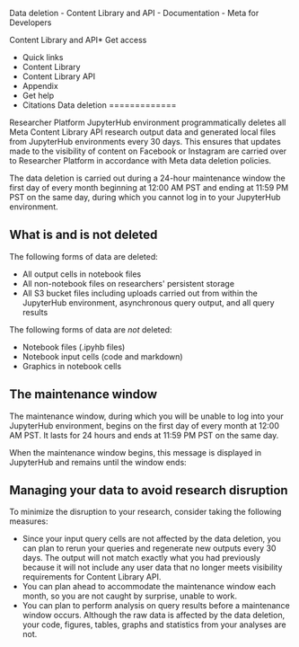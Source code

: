 
Data deletion - Content Library and API - Documentation - Meta for Developers









Content Library and API* Get access
* Quick links
* Content Library
* Content Library API
* Appendix
* Get help
* Citations
Data deletion
=============


Researcher Platform JupyterHub environment programmatically deletes all Meta Content Library API research output data and generated local files from JupyterHub environments every 30 days. This ensures that updates made to the visibility of content on Facebook or Instagram are carried over to Researcher Platform in accordance with Meta data deletion policies.


The data deletion is carried out during a 24-hour maintenance window the first day of every month beginning at 12:00 AM PST and ending at 11:59 PM PST on the same day, during which you cannot log in to your JupyterHub environment.


What is and is not deleted
--------------------------


The following forms of data are deleted:


* All output cells in notebook files
* All non-notebook files on researchers' persistent storage
* All S3 bucket files including uploads carried out from within the JupyterHub environment, asynchronous query output, and all query results


The following forms of data are *not* deleted:


* Notebook files (.ipyhb files)
* Notebook input cells (code and markdown)
* Graphics in notebook cells


The maintenance window
----------------------


The maintenance window, during which you will be unable to log into your JupyterHub environment, begins on the first day of every month at 12:00 AM PST. It lasts for 24 hours and ends at 11:59 PM PST on the same day.


When the maintenance window begins, this message is displayed in JupyterHub and remains until the window ends:


Managing your data to avoid research disruption
-----------------------------------------------


To minimize the disruption to your research, consider taking the following measures:


* Since your input query cells are not affected by the data deletion, you can plan to rerun your queries and regenerate new outputs every 30 days. The output will not match exactly what you had previously because it will not include any user data that no longer meets visibility requirements for Content Library API.
* You can plan ahead to accommodate the maintenance window each month, so you are not caught by surprise, unable to work.
* You can plan to perform analysis on query results before a maintenance window occurs. Although the raw data is affected by the data deletion, your code, figures, tables, graphs and statistics from your analyses are not.


































 
